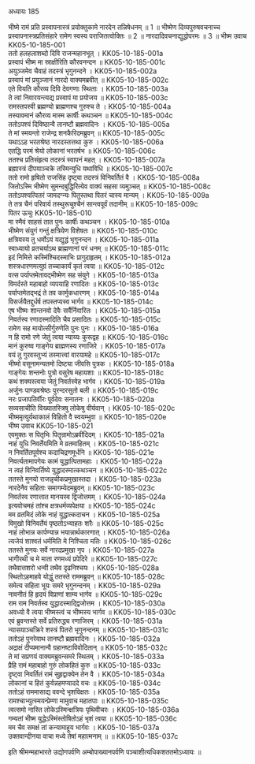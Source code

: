 अध्यायः 185

भीष्मे रामं प्रति प्रस्वापनास्त्रं प्रयोक्तुकामे नारदेन तन्निषेधनम् ॥ 1 ॥ भीष्मेण दिव्यपुरुषवचनाच्च प्रस्वापनास्त्रप्रतिसंहारे रामेण स्वस्य पराजितत्वोक्तिः ॥ 2 ॥ नारदादिवचनाद्युद्धोपरमः ॥ 3 ॥
भीष्म उवाच 	KK05-10-185-001  
ततो हलहलाशब्दो दिवि राजन्महानभूत् ।	KK05-10-185-001a  
प्रस्वापं भीष्म मा स्राक्षीरिति कौरवनन्दन ॥	KK05-10-185-001c  
अयुञ्जमेव चैवाहं तदस्त्रं भृगुनन्दने ।	KK05-10-185-002a  
प्रस्वापं मां प्रयुञ्जानं नारदो वाक्यमब्रवीत् ॥	KK05-10-185-002c  
एते वियति कौरव्य दिवि देवगणाः स्थिताः ।	KK05-10-185-003a  
ते त्वां निवारयन्त्यद्य प्रस्वापं मा प्रयोजय ॥	KK05-10-185-003c  
रामस्तपस्वी ब्रह्मण्यो ब्राह्मणश्च गुरुश्च ते ।	KK05-10-185-004a  
तस्यावमानं कौरव्य मास्म कार्षीः कथञ्चन ॥	KK05-10-185-004c  
ततोऽपश्यं दिविष्ठान्वै तानष्टौ ब्रह्मवादिनः ।	KK05-10-185-005a  
ते मां स्मयन्तो राजेन्द्र शनकैरिदमब्रुवन् ॥	KK05-10-185-005c  
यथाऽऽह भरतश्रेष्ठ नारदस्तत्तथा कुरु ।	KK05-10-185-006a  
एतद्धि परमं श्रेयो लोकानां भरतर्षभ ॥	KK05-10-185-006c  
ततश्च प्रतिसंहृत्य तदस्त्रं स्वापनं महत् ।	KK05-10-185-007a  
ब्रह्मास्त्रं दीपयाञ्चक्रे तस्मिन्युधि यथाविधि ॥	KK05-10-185-007c  
ततो रामो हृषितो राजसिंह दृष्ट्वा तदस्त्रं विनिवर्तितं वै ।	KK05-10-185-008a  
जितोऽस्मि भीष्मेण सुमन्दबुद्धिरित्येव वाक्यं सहसा व्यमुञ्चत् ॥	KK05-10-185-008c  
ततोऽपश्यत्पितरं जामदग्न्यः पितुस्तथा पितरं चास्य मान्यम् ।	KK05-10-185-009a  
ते तत्र चैनं परिवार्य तस्थुरूचुश्चैनं सान्त्वपूर्वं तदानीम् ॥	KK05-10-185-009c  
पितर ऊचुः 	KK05-10-185-010  
मा स्मैवं साहसं तात पुनः कार्षीः कथञ्चन ।	KK05-10-185-010a  
भीष्मेण संयुगं गन्तुं क्षत्रियेण विशेषतः ॥	KK05-10-185-010c  
क्षत्रियस्य तु धर्मोऽयं यद्युद्धं भृगुनन्दन ।	KK05-10-185-011a  
स्वाध्यायो व्रतचर्याऽथ ब्राह्मणानां परं धनम् ॥	KK05-10-185-011c  
इदं निमित्ते कस्मिंश्चिदस्माभिः प्रागुदाहृतम् ।	KK05-10-185-012a  
शस्त्रधारणमत्युग्रं तच्चाकार्यं कृतं त्वया ॥	KK05-10-185-012c  
वत्स पर्याप्तमेतावद्भीष्मेण सह संयुगे ।	KK05-10-185-013a  
विमर्दस्ते महाबाहो व्यपयाहि रणादितः ॥	KK05-10-185-013c  
पर्याप्तमेतद्भद्रं ते तव कार्मुकधारणम् ।	KK05-10-185-014a  
विसर्जयैतद्दुर्धर्ष तपस्तप्यस्व भार्गव ॥	KK05-10-185-014c  
एष भीष्मः शान्तनवो देवैः सर्वैर्निवारितः ।	KK05-10-185-015a  
निवर्तस्व रणादस्मादिति चैव प्रसादितः ॥	KK05-10-185-015c  
रामेण सह मायोत्सीर्गुरुणेति पुनः पुनः ।	KK05-10-185-016a  
न हि रामो रणे जेतुं त्वया न्याय्यः कुरूद्वह ॥	KK05-10-185-016c  
मानं कुरुष्व गाङ्गेय ब्राह्मणस्य रणाजिरे ।	KK05-10-185-017a  
वयं तु गुरवस्तुभ्यं तस्मात्त्वां वारयामहे ॥	KK05-10-185-017c  
भीष्मो वसूनामन्यतमो दिष्ट्या जीवसि पुत्रक ।	KK05-10-185-018a  
गाङ्गेयः शन्तनोः पुत्रो वसुरेष महायशाः ॥	KK05-10-185-018c  
कथं शक्यस्त्वया जेतुं निवर्तस्वेह भार्गव ।	KK05-10-185-019a  
अर्जुनः पाण्डवश्रेष्ठः पुरन्दरसुतो बली ॥	KK05-10-185-019c  
नरः प्रजापतिर्वीरः पूर्वदेवः सनातनः ।	KK05-10-185-020a  
सव्यसाचीति विख्यातस्त्रिषु लोकेषु वीर्यवान् ।	KK05-10-185-020c  
भीष्ममृत्युर्यथाकालं विहितो वै स्वयम्भुवा ॥	KK05-10-185-020e  
भीष्म उवाच 	KK05-10-185-021  
एवमुक्तः स पितृभिः पितॄन्रामोऽब्रवीदिदम् ।	KK05-10-185-021a  
नाहं युधि निवर्तेयमिति मे व्रतमाहितम् ।	KK05-10-185-021c  
न निवर्तितपूर्वश्च कदाचिद्रणमूर्धनि ॥	KK05-10-185-021e  
निवर्त्यतामापगेयः कामं युद्धात्पितामहाः ।	KK05-10-185-022a  
न त्वहं विनिवर्तिष्ये युद्धादस्मात्कथञ्चन ॥	KK05-10-185-022c  
ततस्ते मुनयो राजन्नृचीकप्रमुखास्तदा ।	KK05-10-185-023a  
नारदेनैव सहिताः समागम्येदमब्रुवन् ॥	KK05-10-185-023c  
निवर्तस्व रणात्तात मानयस्व द्विजोत्तमम् ।	KK05-10-185-024a  
इत्यवोचमहं तांश्च क्षत्रधर्मव्यपेक्षया ॥	KK05-10-185-024c  
मम व्रतमिदं लोके नाहं युद्धात्कदाचन ।	KK05-10-185-025a  
विमुखो विनिवर्तेयं पृष्ठतोऽभ्याहतः शरैः ॥	KK05-10-185-025c  
नाहं लोभान्न कार्पण्यान्न भयान्नार्थकारणात् ।	KK05-10-185-026a  
त्यजेयं शाश्वतं धर्ममिति मे निश्चिता मतिः ॥	KK05-10-185-026c  
ततस्ते मुनयः सर्वे नारदप्रमुखा नृप ।	KK05-10-185-027a  
भागीरथी च मे माता रणमध्यं प्रपेदिरे ॥	KK05-10-185-027c  
तथैवात्तशरो धन्वी तथैव दृढनिश्चयः ।	KK05-10-185-028a  
स्थितोऽहमाहवे योद्धुं ततस्ते राममब्रुवन् ॥	KK05-10-185-028c  
समेत्य सहिता भूयः समरे भृगुनन्दनम् ।	KK05-10-185-029a  
नावनीतं हि हृदयं विप्राणां शाम्य भार्गव ॥	KK05-10-185-029c  
राम राम निवर्तस्व युद्धादस्माद्द्विजोत्तम ।	KK05-10-185-030a  
अवध्यो वै त्वया भीष्मस्त्वं च भीष्मस्य भार्गव ॥	KK05-10-185-030c  
एवं ब्रुवन्तस्ते सर्वे प्रतिरुद्ध्य रणाजिरम् ।	KK05-10-185-031a  
न्यासयाञ्चक्रिरे शस्त्रं पितरो भृगुनन्दनम् ॥	KK05-10-185-031c  
ततोऽहं पुनरेवाथ तानष्टौ ब्रह्मवादिनः ।	KK05-10-185-032a  
अद्राक्षं दीप्यमानान्वै ग्रहानष्टाविवोदितान् ॥	KK05-10-185-032c  
ते मां सप्रणयं वाक्यमब्रुवन्समरे स्थितम् ।	KK05-10-185-033a  
प्रैहि रामं महाबाहो गुरुं लोकहितं कुरु ॥	KK05-10-185-033c  
दृष्ट्वा निवर्तितं रामं सुहृद्वाक्येन तेन वै ।	KK05-10-185-034a  
लोकानां च हितं कुर्वन्नहमप्याददे वचः ॥	KK05-10-185-034c  
ततोऽहं राममासाद्य ववन्दे भृशविक्षतः ।	KK05-10-185-035a  
रामश्चाभ्युत्स्मयन्प्रेम्णा मामुवाच महातपाः ॥	KK05-10-185-035c  
त्वत्समो नास्ति लोकेऽस्मिन्क्षत्रियः पृथिवीचरः ।	KK05-10-185-036a  
गम्यतां भीष्म युद्धेऽस्मिंस्तोषितोऽहं भृशं त्वया ॥	KK05-10-185-036c  
मम चैव समक्षं तां कन्यामाहूय भार्गवः ।	KK05-10-185-037a  
उक्तवान्दीनया वाचा मध्ये तेषां महात्मनाम् ॥ ॥	KK05-10-185-037c  

इति श्रीमन्महाभारते उद्योगपर्वणि अम्बोपाख्यानपर्वणि पञ्चाशीत्यधिकशततमोऽध्यायः ॥
